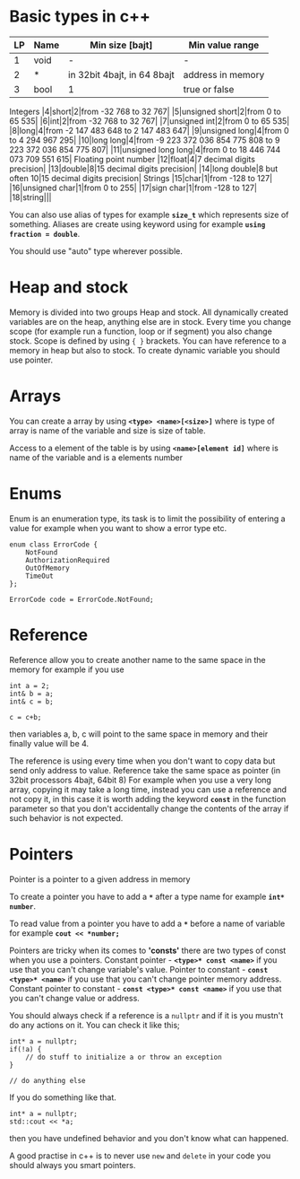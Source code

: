 # Basic types in c++

|LP|Name|Min size [bajt]|Min value range|
|---|---|---|---|
|1|void|-|-|
|2|*|in 32bit 4bajt, in 64 8bajt|address in memory|
|3|bool|1|true or false|
<tr><td colspan=4>Integers</td></tr>
|4|short|2|from -32 768 to 32 767|
|5|unsigned short|2|from 0 to 65 535|
|6|int|2|from -32 768 to 32 767|
|7|unsigned int|2|from 0 to 65 535|
|8|long|4|from -2 147 483 648 to 2 147 483 647|
|9|unsigned long|4|from 0 to 4 294 967 295|
|10|long long|4|from -9 223 372 036 854 775 808 to 9 223 372 036 854 775 807|
|11|unsigned long long|4|from 0 to 18 446 744 073 709 551 615|
<tr><td colspan=4>Floating point number</td></tr>
|12|float|4|7 decimal digits precision|
|13|double|8|15 decimal digits precision|
|14|long double|8 but often 10|15 decimal digits precision|
<tr><td colspan=4>Strings</td></tr>
|15|char|1|from -128 to 127|
|16|unsigned char|1|from 0 to 255|
|17|sign char|1|from -128 to 127|
|18|string|||

You can also use alias of types for example **`size_t`** which represents size of something.
Aliases are create using keyword using for example **`using fraction = double`**.

You should use "auto" type wherever possible.

# Heap and stock

Memory is divided into two groups Heap and stock. All dynamically created variables are on the heap, anything else are in stock.
Every time you change scope (for example run a function, loop or if segment) you also change stock. Scope is defined by using `{ }` brackets.
You can have reference to a memory in heap but also to stock.
To create dynamic variable you should use pointer.

# Arrays

You can create a array by using **`<type> <name>[<size>]`** where <type> is type of array <name> is name of the variable and size is size of table.

Access to a element of the table is by using **`<name>[element id]`** where <name> is name of the variable and <element id> is a elements number

# Enums

Enum is an enumeration type, its task is to limit the possibility of entering a value for example when you want to show a error type etc.

```
enum class ErrorCode {
    NotFound
    AuthorizationRequired
    OutOfMemory
    TimeOut
};

ErrorCode code = ErrorCode.NotFound;
```

# Reference

Reference allow you to create another name to the same space in the memory for example if you use
```
int a = 2;
int& b = a;
int& c = b;

c = c+b;
```
then variables a, b, c will point to the same space in memory and their finally value will be 4.

The reference is using every time when you don't want to copy data but send only address to value. 
Reference take the same space as pointer (in 32bit processors 4bajt, 64bit 8)
For example when you use a very long array, copying it may take a long time, instead you can use a reference and not copy it, 
in this case it is worth adding the keyword **`const`** in the function parameter so that you don't accidentally change the contents of the array 
if such behavior is not expected.

# Pointers

Pointer is a pointer to a given address in memory

To create a pointer you have to add a **`*`** after a type name for example **`int* number`**.

To read value from a pointer you have to add a **`*`** before a name of variable for example **`cout << *number;`**

Pointers are tricky when its comes to **'consts'** there are two types of const when you use a pointers.
Constant pointer - **`<type>* const <name>`** if you use that you can't change variable's value.
Pointer to constant - **`const <type>* <name>`** if you use that you can't change pointer memory address.
Constant pointer to constant - **`const <type>* const <name>`** if you use that you can't change value or address.


You should always check if a reference is a `nullptr` and if it is you mustn't do any actions on it.
You can check it like this;
```
int* a = nullptr;
if(!a) {
    // do stuff to initialize a or throw an exception
}

// do anything else
```

If you do something like that.
```
int* a = nullptr;
std::cout << *a;
```
then you have undefined behavior and you don't know what can happened. 

A good practise in c++ is to never use `new` and `delete` in your code you should always you smart pointers.

